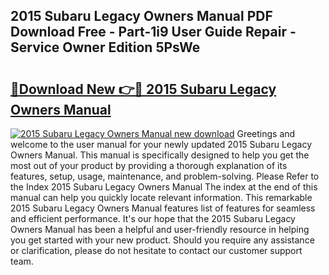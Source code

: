 ## 2015 Subaru Legacy Owners Manual PDF Download Free - Part-1i9 User Guide Repair - Service Owner Edition 5PsWe

# <h2><a href="http://bc27675.oget.top/?id=2015+Subaru+Legacy+Owners+Manual">🔗Download New 👉🔴 2015 Subaru Legacy Owners Manual</a></h2>

[![2015 Subaru Legacy Owners Manual new download](https://i.imgur.com/5g1atiW.png)](http://bc27675.oget.top/?id=2015+Subaru+Legacy+Owners+Manual)
Greetings and welcome to the user manual for your newly updated 2015 Subaru Legacy Owners Manual. This manual is specifically designed to help you get the most out of your product by providing a thorough explanation of its features, setup, usage, maintenance, and problem-solving. Please Refer to the Index 2015 Subaru Legacy Owners Manual The index at the end of this manual can help you quickly locate relevant information. This remarkable 2015 Subaru Legacy Owners Manual features list of features for seamless and efficient performance. It's our hope that the 2015 Subaru Legacy Owners Manual has been a helpful and user-friendly resource in helping you get started with your new product. Should you require any assistance or clarification, please do not hesitate to contact our customer support team.
